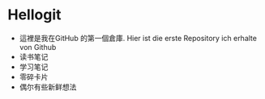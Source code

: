 # Hellogit
- 這裡是我在GitHub 的第一個倉庫. Hier ist die erste Repository ich erhalte von Github
- 读书笔记
- 学习笔记
- 零碎卡片
- 偶尔有些新鲜想法


